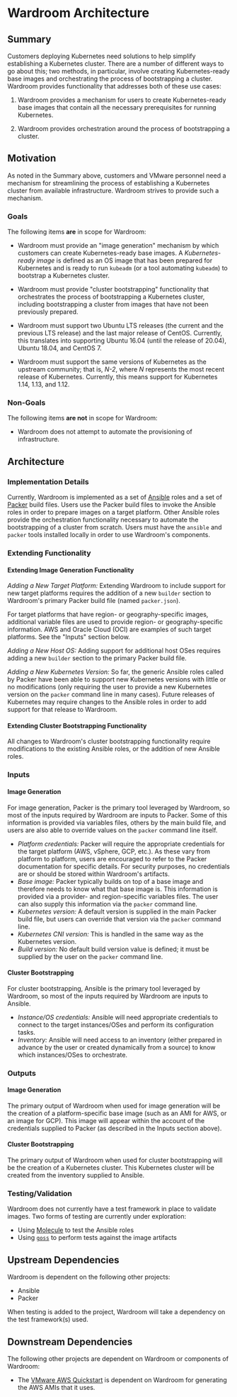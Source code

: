# Wardroom Architecture

## Summary

Customers deploying Kubernetes need solutions to help simplify establishing a Kubernetes cluster. There are a number of different ways to go about this; two methods, in particular, involve creating Kubernetes-ready base images and orchestrating the process of bootstrapping a cluster. Wardroom provides functionality that addresses both of these use cases:

1. Wardroom provides a mechanism for users to create Kubernetes-ready base images that contain all the necessary prerequisites for running Kubernetes.

2. Wardroom provides orchestration around the process of bootstrapping a cluster.

## Motivation

As noted in the Summary above, customers and VMware personnel need a mechanism for streamlining the process of establishing a Kubernetes cluster from available infrastructure. Wardroom strives to provide such a mechanism.

### Goals

The following items **are** in scope for Wardroom:

* Wardroom must provide an "image generation" mechanism by which customers can create Kubernetes-ready base images. A _Kubernetes-ready image_ is defined as an OS image that has been prepared for Kubernetes and is ready to run `kubeadm` (or a tool automating `kubeadm`) to bootstrap a Kubernetes cluster.

* Wardroom must provide "cluster bootstrapping" functionality that orchestrates the process of bootstrapping a Kubernetes cluster, including bootstrapping a cluster from images that have not been previously prepared.

* Wardroom must support two Ubuntu LTS releases (the current and the previous LTS release) and the last major release of CentOS. Currently, this translates into supporting Ubuntu 16.04 (until the release of 20.04), Ubuntu 18.04, and CentOS 7.

* Wardroom must support the same versions of Kubernetes as the upstream community; that is, _N-2_, where _N_ represents the most recent release of Kubernetes. Currently, this means support for Kubernetes 1.14, 1.13, and 1.12.

### Non-Goals

The following items **are not** in scope for Wardroom:

* Wardroom does not attempt to automate the provisioning of infrastructure.

## Architecture

### Implementation Details

Currently, Wardroom is implemented as a set of [Ansible][1] roles and a set of [Packer][2] build files. Users use the Packer build files to invoke the Ansible roles in order to prepare images on a target platform. Other Ansible roles provide the orchestration functionality necessary to automate the bootstrapping of a cluster from scratch. Users must have the `ansible` and `packer` tools installed locally in order to use Wardroom's components.

### Extending Functionality

#### Extending Image Generation Functionality

*Adding a New Target Platform:* Extending Wardroom to include support for new target platforms requires the addition of a new `builder` section to Wardroom's primary Packer build file (named `packer.json`).

For target platforms that have region- or geography-specific images, additional variable files are used to provide region- or geography-specific information. AWS and Oracle Cloud (OCI) are examples of such target platforms. See the "Inputs" section below.

*Adding a New Host OS:* Adding support for additional host OSes requires adding a new `builder` section to the primary Packer build file.

*Adding a New Kubernetes Version:* So far, the generic Ansible roles called by Packer have been able to support new Kubernetes versions with little or no modifications (only requiring the user to provide a new Kubernetes version on the `packer` command line in many cases). Future releases of Kubernetes may require changes to the Ansible roles in order to add support for that release to Wardroom.

#### Extending Cluster Bootstrapping Functionality

All changes to Wardroom's cluster bootstrapping functionality require modifications to the existing Ansible roles, or the addition of new Ansible roles.

### Inputs

#### Image Generation

For image generation, Packer is the primary tool leveraged by Wardroom, so most of the inputs required by Wardroom are inputs to Packer. Some of this information is provided via variables files, others by the main build file, and users are also able to override values on the `packer` command line itself.

* _Platform credentials:_ Packer will require the appropriate credentials for the target platform (AWS, vSphere, GCP, etc.). As these vary from platform to platform, users are encouraged to refer to the Packer documentation for specific details. For security purposes, no credentials are or should be stored within Wardroom's artifacts.
* _Base image:_ Packer typically builds on top of a base image and therefore needs to know what that base image is. This information is provided via a provider- and region-specific variables files. The user can also supply this information via the `packer` command line.
* _Kubernetes version:_ A default version is supplied in the main Packer build file, but users can override that version via the `packer` command line.
* _Kubernetes CNI version:_ This is handled in the same way as the Kubernetes version.
* _Build version:_ No default build version value is defined; it must be supplied by the user on the `packer` command line.

#### Cluster Bootstrapping

For cluster bootstrapping, Ansible is the primary tool leveraged by Wardroom, so most of the inputs required by Wardroom are inputs to Ansible.

* _Instance/OS credentials:_ Ansible will need appropriate credentials to connect to the target instances/OSes and perform its configuration tasks.
* _Inventory:_ Ansible will need access to an inventory (either prepared in advance by the user or created dynamically from a source) to know which instances/OSes to orchestrate.

### Outputs

#### Image Generation

The primary output of Wardroom when used for image generation will be the creation of a platform-specific base image (such as an AMI for AWS, or an image for GCP). This image will appear within the account of the credentials supplied to Packer (as described in the Inputs section above).

#### Cluster Bootstrapping

The primary output of Wardroom when used for cluster bootstrapping will be the creation of a Kubernetes cluster. This Kubernetes cluster will be created from the inventory supplied to Ansible.

### Testing/Validation

Wardroom does not currently have a test framework in place to validate images. Two forms of testing are currently under exploration:

* Using [Molecule][3] to test the Ansible roles
* Using [`goss`][4] to perform tests against the image artifacts

## Upstream Dependencies

Wardroom is dependent on the following other projects:

* Ansible
* Packer

When testing is added to the project, Wardroom will take a dependency on the test framework(s) used.

## Downstream Dependencies

The following other projects are dependent on Wardroom or components of Wardroom:

* The [VMware AWS Quickstart][5] is dependent on Wardroom for generating the AWS AMIs that it uses.

[1]: https://www.ansible.com
[2]: https://www.packer.io
[3]: https://github.com/ansible/molecule
[4]: https://github.com/aelsabbahy/goss
[5]: https://github.com/heptio/aws-quickstart/
